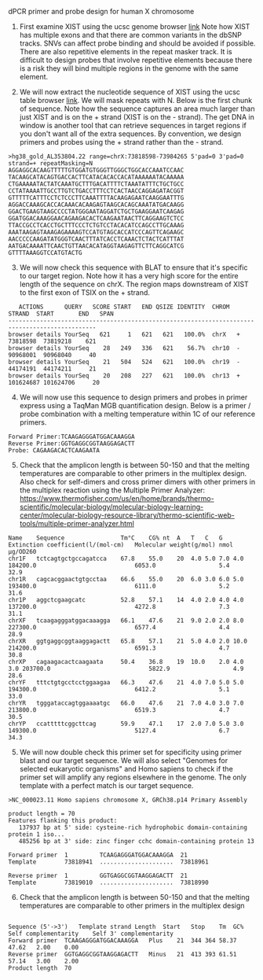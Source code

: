 dPCR primer and probe design for human X chromosome

1. First examine XIST using the ucsc genome browser [link](http://www.genome.ucsc.edu/cgi-bin/hgTracks?db=hg38&lastVirtModeType=default&lastVirtModeExtraState=&virtModeType=default&virtMode=0&nonVirtPosition=&position=chrX%3A73820656%2D73852723&hgsid=1672088950_52BQM4SKEdVAjWVjhr3gdJOJnLo5) Note how XIST has multiple exons and that there are common variants in the dbSNP tracks. SNVs can affect probe binding and should be avoided if possible. There are also repetitive elements in the repeat masker track. It is difficult to design probes that involve repetitive elements because there is a risk they will bind multiple regions in the genome with the same element.

2. We will now extract the nucleotide sequence of XIST using the ucsc table browser [link](http://www.genome.ucsc.edu/cgi-bin/hgTables?hgsid=1672088950_52BQM4SKEdVAjWVjhr3gdJOJnLo5&clade=mammal&org=Human&db=hg38&hgta_group=map&hgta_track=gold&hgta_table=0&hgta_regionType=range&position=chrX%3A73%2C820%2C656-73%2C852%2C723&hgta_outputType=sequence&hgta_outFileName=). We will mask repeats with N. Below is the first chunk of sequence. Note how the sequence captures an area much larger than just XIST and is on the + strand (XIST is on the - strand). The get DNA in window is another tool that can retrieve sequences in target regions if you don't want all of the extra sequences. By convention, we design primers and probes using the + strand rather than the - strand. 

```
>hg38_gold_AL353804.22 range=chrX:73818598-73984265 5'pad=0 3'pad=0 strand=+ repeatMasking=N
AGGAGGCACAAGTTTTTGTGGATGTGGGTTGGGCTGGCACCAAATCCAAC
TACAAGCATACAGTGACCACTTCATACACACCACATAAAAAATACAAAAA
CTGAAAAATACTATCAAATGCTTTGACATTTTCTAAATATTTCTGCTGCC
CCTATAAAATTGCCTTGTCTGACCTTTCCTCACTAACCAGGAGATACGGT
GTTTTTCATTTCCTCTCCCTTCAAATTTTACAAGAGAATCAAGGAATTTG
AGGACCAAAGCACCACAAACACAAGAGTAAGCACAGCAAATATGACAAGG
GGACTGAAGTAAGCCCCTATGGGAATAGGATCTGCTGAAGGAATCAAGAG
GGATGGACAAAGGAACAGAAGACACTCAAGAATAACTTCAGGAAGTCTCC
TTACCGCCTCACCTGCTTTCCCTCTGTCCTACACATCCAGCCTTGCAAAG
AAATAAGAGTAAAGAGAAAAGTCCATGTAGCACCATCCCAGTTCAGAAGC
AACCCCCAAGATATGGGTCAACTTTATCACCTCAAACTCTACTCATTTAT
AATGACAAAATTCAACTGTTAACACATAGGTAAGAGTTCTTCAGGCATCG
GTTTTAAAGGTCCATGTACTG
```

3. We will now check this sequence with BLAT to ensure that it's specific to our target region. Note how it has a very high score for the entire length of the sequence on chrX. The region maps downstream of XIST to the first exon of TSIX on the + strand.  

```
   ACTIONS      QUERY   SCORE START   END QSIZE IDENTITY  CHROM  STRAND  START       END   SPAN
-----------------------------------------------------------------------------------------------
browser details YourSeq   621     1   621   621   100.0%  chrX   +    73818598  73819218    621
browser details YourSeq    28   249   336   621    56.7%  chr10  -    90968001  90968040     40
browser details YourSeq    21   504   524   621   100.0%  chr19  -    44174191  44174211     21
browser details YourSeq    20   208   227   621   100.0%  chr13  +   101624687 101624706     20
```

4. We will now use this sequence to design primers and probes in primer express using a TaqMan MGB quantification design. Below is a primer / probe combination with a melting temperature within 1C of our reference primers. 

```
Forward Primer:TCAAGAGGGATGGACAAAGGA
Reverse Primer:GGTGAGGCGGTAAGGAGACTT
Probe: CAGAAGACACTCAAGAATA
```

5. Check that the amplicon length is between 50-150 and that the melting temperatures are comparable to other primers in the multiplex design. Also check for self-dimers and cross primer dimers with other primers in the multiplex reaction using the Multiple Primer Analyzer: https://www.thermofisher.com/us/en/home/brands/thermo-scientific/molecular-biology/molecular-biology-learning-center/molecular-biology-resource-library/thermo-scientific-web-tools/multiple-primer-analyzer.html
```
Name 	Sequence             	Tm°C	CG%	nt	A	T	C	G	Extinction coefficient(l/(mol·cm)	Molecular weight(g/mol)	nmol	µg/OD260
chr1F	tctcagtgctgccagatcca 	67.8	55.0	20	4.0	5.0	7.0	4.0	184200.0                         	6053.0                 	5.4 	32.9
chr1R	cagcacggaactgtgcctaa 	66.6	55.0	20	6.0	3.0	6.0	5.0	193400.0                         	6111.0                 	5.2 	31.6
chr1P	aggctcgaagcatc       	52.8	57.1	14	4.0	2.0	4.0	4.0	137200.0                         	4272.8                 	7.3 	31.1
chrXF	tcaagagggatggacaaagga	66.1	47.6	21	9.0	2.0	2.0	8.0	227300.0                         	6577.4                 	4.4 	28.9
chrXR	ggtgaggcggtaaggagactt	65.8	57.1	21	5.0	4.0	2.0	10.0	214200.0                         	6591.3                 	4.7 	30.8
chrXP	cagaagacactcaagaata  	50.4	36.8	19	10.0	2.0	4.0	3.0	203700.0                         	5822.9                 	4.9 	28.6
chrYF	tttctgtgcctcctggaagaa	66.3	47.6	21	4.0	7.0	5.0	5.0	194300.0                         	6412.2                 	5.1 	33.0
chrYR	tgggataccagtggaaaatgc	66.0	47.6	21	7.0	4.0	3.0	7.0	213800.0                         	6519.3                 	4.7 	30.5
chrYP	ccatttttcggcttcag    	59.9	47.1	17	2.0	7.0	5.0	3.0	149300.0                         	5127.4                 	6.7 	34.3
```


5. We will now double check this primer set for specificity using primer blast and our target sequence. We will also select "Genomes for selected eukaryotic organisms" and Homo sapiens to check if the primer set will amplify any regions elsewhere in the genome. The only template with a perfect match is our target sequence. 

```
>NC_000023.11 Homo sapiens chromosome X, GRCh38.p14 Primary Assembly

product length = 70
Features flanking this product:
   137937 bp at 5' side: cysteine-rich hydrophobic domain-containing protein 1 iso...
   485256 bp at 3' side: zinc finger cchc domain-containing protein 13

Forward primer  1         TCAAGAGGGATGGACAAAGGA  21
Template        73818941  .....................  73818961

Reverse primer  1         GGTGAGGCGGTAAGGAGACTT  21
Template        73819010  .....................  73818990

```
6. Check that the amplicon length is between 50-150 and that the melting temperatures are comparable to other primers in the multiplex design
```

Sequence (5'->3')	Template strand	Length	Start	Stop	Tm	GC%	Self complementarity	Self 3' complementarity
Forward primer	TCAAGAGGGATGGACAAAGGA	Plus	21	344	364	58.37	47.62	2.00	0.00
Reverse primer	GGTGAGGCGGTAAGGAGACTT	Minus	21	413	393	61.51	57.14	3.00	2.00
Product length	70
```


